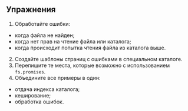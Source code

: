 ## Упражнения

1. Обработайте ошибки:
- когда файла не найден;
- когда нет прав на чтение файла или каталога;
- когда происходит попытка чтения файла из каталога выше.
2. Создайте шаблоны страниц с ошибками в специальном каталоге.
3. Перепишите те места, которые возможно с использованием `fs.promises`.
4. Объедините все примеры в один:
- отдача индекса каталога;
- кеширование;
- обработка ошибок.
